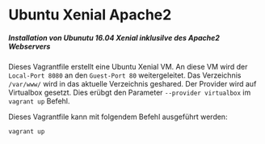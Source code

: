 # Ubuntu Xenial Apache2
##### Installation von Ubunutu 16.04 Xenial inklusilve des Apache2 Webservers

Dieses Vagrantfile erstellt eine Ubuntu Xenial VM. An diese VM wird der `Local-Port 8080` an den `Guest-Port 80` weitergeleitet.
Das Verzeichnis `/var/www/` wird in das aktuelle Verzeichnis geshared. Der Provider wird auf Virtualbox gesetzt.
Dies erübgt den Parameter `--provider virtualbox` im `vagrant up` Befehl.

Dieses Vagrantfile kann mit folgendem Befehl ausgeführt werden:


`vagrant up`
